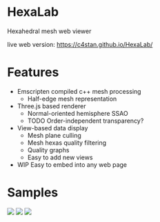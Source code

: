 # HexaLab
Hexahedral mesh web viewer

live web version: https://c4stan.github.io/HexaLab/

# Features
- Emscripten compiled c++ mesh processing
    - Half-edge mesh representation
- Three.js based renderer
    - Normal-oriented hemisphere SSAO
    - TODO Order-independent transparency?
- View-based data display
    - Mesh plane culling 
    - Mesh hexas quality filtering
    - Quality graphs
    - Easy to add new views
- WIP Easy to embed into any web page

# Samples
![](http://i.imgur.com/3tQURRs.png)
![](http://i.imgur.com/pAEcTFY.png)
![](http://i.imgur.com/YFyj50g.png)
